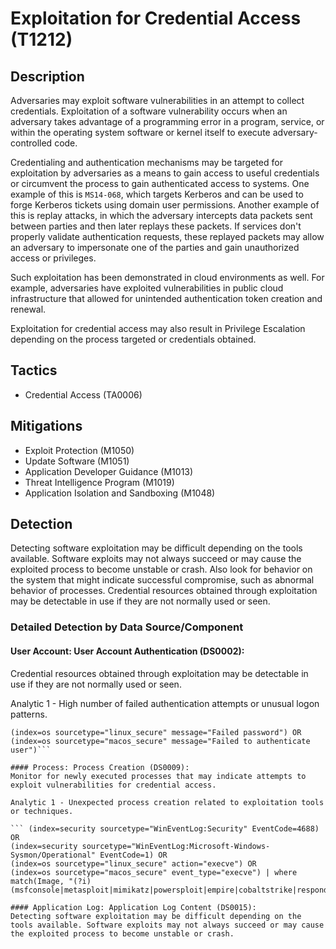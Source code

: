 # Exploitation for Credential Access (T1212)

## Description
Adversaries may exploit software vulnerabilities in an attempt to collect credentials. Exploitation of a software vulnerability occurs when an adversary takes advantage of a programming error in a program, service, or within the operating system software or kernel itself to execute adversary-controlled code. 

Credentialing and authentication mechanisms may be targeted for exploitation by adversaries as a means to gain access to useful credentials or circumvent the process to gain authenticated access to systems. One example of this is `MS14-068`, which targets Kerberos and can be used to forge Kerberos tickets using domain user permissions. Another example of this is replay attacks, in which the adversary intercepts data packets sent between parties and then later replays these packets. If services don't properly validate authentication requests, these replayed packets may allow an adversary to impersonate one of the parties and gain unauthorized access or privileges.

Such exploitation has been demonstrated in cloud environments as well. For example, adversaries have exploited vulnerabilities in public cloud infrastructure that allowed for unintended authentication token creation and renewal.

Exploitation for credential access may also result in Privilege Escalation depending on the process targeted or credentials obtained.

## Tactics
- Credential Access (TA0006)

## Mitigations
- Exploit Protection (M1050)
- Update Software (M1051)
- Application Developer Guidance (M1013)
- Threat Intelligence Program (M1019)
- Application Isolation and Sandboxing (M1048)

## Detection
Detecting software exploitation may be difficult depending on the tools available. Software exploits may not always succeed or may cause the exploited process to become unstable or crash. Also look for behavior on the system that might indicate successful compromise, such as abnormal behavior of processes. Credential resources obtained through exploitation may be detectable in use if they are not normally used or seen.

### Detailed Detection by Data Source/Component
#### User Account: User Account Authentication (DS0002): 
Credential resources obtained through exploitation may be detectable in use if they are not normally used or seen.

Analytic 1 - High number of failed authentication attempts or unusual logon patterns.

``` (index=security sourcetype="WinEventLog:Security" EventCode IN (4625, 4648)) OR 
(index=os sourcetype="linux_secure" message="Failed password") OR 
(index=os sourcetype="macos_secure" message="Failed to authenticate user")```

#### Process: Process Creation (DS0009): 
Monitor for newly executed processes that may indicate attempts to exploit vulnerabilities for credential access.

Analytic 1 - Unexpected process creation related to exploitation tools or techniques.

``` (index=security sourcetype="WinEventLog:Security" EventCode=4688) OR 
(index=security sourcetype="WinEventLog:Microsoft-Windows-Sysmon/Operational" EventCode=1) OR 
(index=os sourcetype="linux_secure" action="execve") OR 
(index=os sourcetype="macos_secure" event_type="execve") | where match(Image, "(?i)(msfconsole|metasploit|mimikatz|powersploit|empire|cobaltstrike|responder|kerberoast|john|hashcat|rcrack|hydra|medusa|ncrack|patator)")```

#### Application Log: Application Log Content (DS0015): 
Detecting software exploitation may be difficult depending on the tools available. Software exploits may not always succeed or may cause the exploited process to become unstable or crash.

